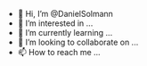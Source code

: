 - 👋 Hi, I’m @DanielSolmann
- 👀 I’m interested in ...
- 🌱 I’m currently learning ...
- 💞️ I’m looking to collaborate on ...
- 📫 How to reach me ...

<!---
DanielSolmann/DanielSolmann is a ✨ special ✨ repository because its `README.md` (this file) appears on your GitHub profile.
You can click the Preview link to take a look at your changes.
--->
